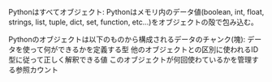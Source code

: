 Pythonはすべてオブジェクト:
    Pythonはメモリ内のデータ値(boolean, int, float, strings, list, tuple, dict, set, function, etc...)をオブジェクトの殻で包み込む。

Pythonのオブジェクトは以下のものから構成されるデータのチャンク(塊):
    データを使って何ができるかを定義する型
    他のオブジェクトとの区別に使われるID
    型に従って正しく解釈できる値
    このオブジェクトが何回使わているかを管理する参照カウント
